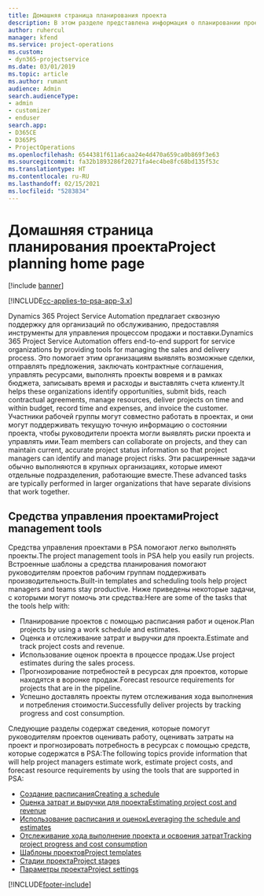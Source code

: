 ```yaml
---
title: Домашняя страница планирования проекта
description: В этом разделе представлена информация о планировании проекта.
author: ruhercul
manager: kfend
ms.service: project-operations
ms.custom:
- dyn365-projectservice
ms.date: 03/01/2019
ms.topic: article
ms.author: rumant
audience: Admin
search.audienceType:
- admin
- customizer
- enduser
search.app:
- D365CE
- D365PS
- ProjectOperations
ms.openlocfilehash: 6544381f611a6caa24e4d470a659ca0b869f3e63
ms.sourcegitcommit: fa32b1893286f20271fa4ec4be8fc68bd135f53c
ms.translationtype: HT
ms.contentlocale: ru-RU
ms.lasthandoff: 02/15/2021
ms.locfileid: "5283834"
---
```

# <a name="project-planning-home-page"></a><span data-ttu-id="f6033-103">Домашняя страница планирования проекта</span><span class="sxs-lookup"><span data-stu-id="f6033-103">Project planning home page</span></span>

[!include [banner](../includes/psa-now-project-operations.md)]

[!INCLUDE[cc-applies-to-psa-app-3.x](../includes/cc-applies-to-psa-app-3x.md)]

<span data-ttu-id="f6033-104">Dynamics 365 Project Service Automation предлагает сквозную поддержку для организаций по обслуживанию, предоставляя инструменты для управления процессом продажи и поставки.</span><span class="sxs-lookup"><span data-stu-id="f6033-104">Dynamics 365 Project Service Automation offers end-to-end support for service organizations by providing tools for managing the sales and delivery process.</span></span> <span data-ttu-id="f6033-105">Это помогает этим организациям выявлять возможные сделки, отправлять предложения, заключать контрактные соглашения, управлять ресурсами, выполнять проекты вовремя и в рамках бюджета, записывать время и расходы и выставлять счета клиенту.</span><span class="sxs-lookup"><span data-stu-id="f6033-105">It helps these organizations identify opportunities, submit bids, reach contractual agreements, manage resources, deliver projects on time and within budget, record time and expenses, and invoice the customer.</span></span> <span data-ttu-id="f6033-106">Участники рабочей группы могут совместно работать в проектах, и они могут поддерживать текущую точную информацию о состоянии проекта, чтобы руководители проекта могли выявлять риски проекта и управлять ими.</span><span class="sxs-lookup"><span data-stu-id="f6033-106">Team members can collaborate on projects, and they can maintain current, accurate project status information so that project managers can identify and manage project risks.</span></span> <span data-ttu-id="f6033-107">Эти расширенные задачи обычно выполняются в крупных организациях, которые имеют отдельные подразделения, работающие вместе.</span><span class="sxs-lookup"><span data-stu-id="f6033-107">These advanced tasks are typically performed in larger organizations that have separate divisions that work together.</span></span>

## <a name="project-management-tools"></a><span data-ttu-id="f6033-108">Средства управления проектами</span><span class="sxs-lookup"><span data-stu-id="f6033-108">Project management tools</span></span>

<span data-ttu-id="f6033-109">Средства управления проектами в PSA помогают легко выполнять проекты.</span><span class="sxs-lookup"><span data-stu-id="f6033-109">The project management tools in PSA help you easily run projects.</span></span> <span data-ttu-id="f6033-110">Встроенные шаблоны а средства планирования помогают руководителям проектов рабочим группам поддерживать производительность.</span><span class="sxs-lookup"><span data-stu-id="f6033-110">Built-in templates and scheduling tools help project managers and teams stay productive.</span></span> <span data-ttu-id="f6033-111">Ниже приведены некоторые задачи, с которыми могут помочь эти средства:</span><span class="sxs-lookup"><span data-stu-id="f6033-111">Here are some of the tasks that the tools help with:</span></span>

- <span data-ttu-id="f6033-112">Планирование проектов с помощью расписания работ и оценок.</span><span class="sxs-lookup"><span data-stu-id="f6033-112">Plan projects by using a work schedule and estimates.</span></span>
- <span data-ttu-id="f6033-113">Оценка и отслеживание затрат и выручки для проекта.</span><span class="sxs-lookup"><span data-stu-id="f6033-113">Estimate and track project costs and revenue.</span></span>
- <span data-ttu-id="f6033-114">Использование оценок проекта в процессе продаж.</span><span class="sxs-lookup"><span data-stu-id="f6033-114">Use project estimates during the sales process.</span></span>
- <span data-ttu-id="f6033-115">Прогнозирование потребностей в ресурсах для проектов, которые находятся в воронке продаж.</span><span class="sxs-lookup"><span data-stu-id="f6033-115">Forecast resource requirements for projects that are in the pipeline.</span></span>
- <span data-ttu-id="f6033-116">Успешно доставлять проекты путем отслеживания хода выполнения и потребления стоимости.</span><span class="sxs-lookup"><span data-stu-id="f6033-116">Successfully deliver projects by tracking progress and cost consumption.</span></span>

<span data-ttu-id="f6033-117">Следующие разделы содержат сведения, которые помогут руководителям проектов оценивать работу, оценивать затраты на проект и прогнозировать потребность в ресурсах с помощью средств, которые содержатся в PSA:</span><span class="sxs-lookup"><span data-stu-id="f6033-117">The following topics provide information that will help project managers estimate work, estimate project costs, and forecast resource requirements by using the tools that are supported in PSA:</span></span>

- [<span data-ttu-id="f6033-118">Создание расписания</span><span class="sxs-lookup"><span data-stu-id="f6033-118">Creating a schedule</span></span>](project-creating.md)
- [<span data-ttu-id="f6033-119">Оценка затрат и выручки для проекта</span><span class="sxs-lookup"><span data-stu-id="f6033-119">Estimating project cost and revenue</span></span>](project-estimating.md)
- [<span data-ttu-id="f6033-120">Использование расписания и оценок</span><span class="sxs-lookup"><span data-stu-id="f6033-120">Leveraging the schedule and estimates</span></span>](project-leveraging.md)
- [<span data-ttu-id="f6033-121">Отслеживание хода выполнение проекта и освоения затрат</span><span class="sxs-lookup"><span data-stu-id="f6033-121">Tracking project progress and cost consumption</span></span>](project-tracking.md)
- [<span data-ttu-id="f6033-122">Шаблоны проектов</span><span class="sxs-lookup"><span data-stu-id="f6033-122">Project templates</span></span>](project-templates.md)
- [<span data-ttu-id="f6033-123">Стадии проекта</span><span class="sxs-lookup"><span data-stu-id="f6033-123">Project stages</span></span>](project-stages.md)
- [<span data-ttu-id="f6033-124">Параметры проекта</span><span class="sxs-lookup"><span data-stu-id="f6033-124">Project settings</span></span>](project-settings.md)


[!INCLUDE[footer-include](../includes/footer-banner.md)]